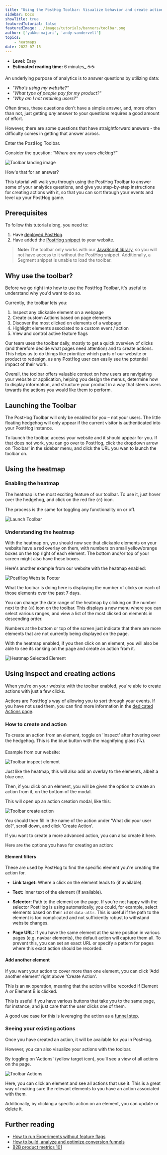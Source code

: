 ```yaml
---
title: "Using the PostHog Toolbar: Visualize behavior and create actions"
sidebar: Docs
showTitle: true
featuredTutorial: false
featuredImage: ../images/tutorials/banners/toolbar.png
author: ['yakko-majuri', 'andy-vandervell']
topics:
    - heatmaps
date: 2022-07-15
---
```


- **Level:** Easy
- **Estimated reading time:** 6 minutes_ ☕☕

An underlying purpose of analytics is to answer questions by utilizing data:

- _"Who's using my website?"_ 
- _"What type of people pay for my product?"_
- _"Why am I not retaining users?"_

Often times, these questions don't have a simple answer, and, more often than not, just getting _any_ answer to your questions requires a good amount of effort. 

However, there are some questions that have straightforward answers - the difficulty comes in getting that answer across. 

Enter the PostHog Toolbar. 

Consider the question: _"Where are my users clicking?"_

![Toolbar landing image](../images/tutorials/toolbar/posthog-homepage.png)

How's that for an answer?

This tutorial will walk you through using the PostHog Toolbar to answer some of your analytics questions, and give you step-by-step instructions for creating actions with it, so that you can sort through your events and level up your PostHog game. 

## Prerequisites

To follow this tutorial along, you need to:

1. Have [deployed PostHog](/docs/deployment).
1. Have added the [PostHog snippet](/docs/integrate/client/js) to your website. 

> **Note:** The toolbar only works with our [JavaScript library](/docs/integrate/client/js), so you will not have access to it without the PostHog snippet. Additionally, a Segment snippet is unable to load the toolbar.

## Why use the toolbar?

Before we go right into how to use the PostHog Toolbar, it's useful to understand why you'd want to do so.

Currently, the toolbar lets you: 

1. Inspect any clickable element on a webpage
1. Create custom Actions based on page elements
1. Discover the most clicked on elements of a webpage
1. Highlight elements associated to a custom event / action
1. View and control active feature flags

Our team uses the toolbar daily, mostly to get a quick overview of clicks (and therefore decide what pages need attention) and to create actions. This helps us to do things like prioritize which parts of our website or product to redesign, as any PostHog user can easily see the potential impact of their work. 

Overall, the toolbar offers valuable context on how users are navigating your website or application, helping you design the menus, determine how to display information, and structure your product in a way that steers users towards the actions you would like them to perform.

## Launching the Toolbar

The PostHog Toolbar will only be enabled for you – not your users. The little floating hedgehog will only appear if the current visitor is authenticated into your PostHog instance.

To launch the toolbar, access your website and it should appear for you. If that does not work, you can go over to PostHog, click the dropdown arrow on 'Toolbar' in the sidebar menu, and click the URL you wan to launch the toolbar on.

## Using the heatmap

### Enabling the heatmap

The heatmap is the most exciting feature of our toolbar. To use it, just hover over the hedgehog, and click on the red fire (🔥) icon. 

The process is the same for toggling any functionality on or off.

![Launch Toolbar](../images/tutorials/toolbar/toolbar-options.png)

### Understanding the heatmap

With the heatmap on, you should now see that clickable elements on your website have a red overlay on them, with numbers on small yellow/orange boxes on the top right of each element. The bottom and/or top of your screen might also have these boxes.

Here's another example from our website with the heatmap enabled:

![PostHog Website Footer](../images/tutorials/toolbar/posthog-footer.png)

What the toolbar is doing here is displaying the number of clicks on each of those elements over the past 7 days.

You can change the date range of the heatmap by clicking on the number next to the (🔥) icon on the toolbar. This displays a new menu where you can select various ranges, and view a list of the most clicked on elements in descending order.

Numbers at the bottom or top of the screen just indicate that there are more elements that are not currently being displayed on the page. 

With the heatmap enabled, if you then click on an element, you will also be able to see its ranking on the page and create an action from it.

![Heatmap Selected Element](../images/tutorials/toolbar/selected-element.png)

## Using Inspect and creating actions

When you're on your website with the toolbar enabled, you're able to create actions with just a few clicks.

Actions are PostHog's way of allowing you to sort through your events. If you have not used them, you can find more information in the [dedicated Actions page](/docs/user-guides/actions).

### How to create and action

To create an action from an element, toggle on 'Inspect' after hovering over the hedgehog. This is the blue button with the magnifying glass (🔍).

Example from our website:

![Toolbar inspect element](../images/tutorials/toolbar/inspect-toolbar.png)

Just like the heatmap, this will also add an overlay to the elements, albeit a blue one.

Then, if you click on an element, you will be given the option to create an action from it, on the bottom of the modal. 

This will open up an action creation modal, like this:

![Toolbar create action](../images/tutorials/toolbar/toolbar-create-action.png)

You should then fill in the name of the action under 'What did your user do?', scroll down, and click 'Create Action'.

If you want to create a more advanced action, you can also create it here. 

Here are the options you have for creating an action:

#### Element filters

These are used by PostHog to find the specific element you're creating the action for. 

- **Link target:** Where a click on the element leads to (if available).

- **Text:** Inner text of the element (if available).

- **Selector:** Path to the element on the page. If you're not happy with the selector PostHog is using automatically, you could, for example, select elements based on their `id` or `data-attr`. This is useful if the path to the element is too complicated and not sufficiently robust to withstand website changes. 

- **Page URL:** If you have the same element at the same position in various pages (e.g. navbar elements), the default action will capture them all. To prevent this, you can set an exact URL or specify a pattern for pages where this exact action should be recorded.

#### Add another element

If you want your action to cover more than one element, you can click 'Add another element' right above 'Create Action'. 

This is an `OR` operation, meaning that the action will be recorded if Element A _or_ Element B is clicked. 

This is useful if you have various buttons that take you to the same page, for instance, and just care that the user clicks one of them.

A good use case for this is leveraging the action as a [funnel step](/docs/user-guides/funnels). 

### Seeing your existing actions

Once you have created an action, it will be available for you in PostHog.

However, you can also visualize your actions with the toolbar.

By toggling on 'Actions' (yellow target icon), you'll see a view of all actions on the page. 

![Toolbar Actions](../images/tutorials/toolbar/toolbar-actions.png)

Here, you can click an element and see all actions that use it. This is a great way of making sure the relevant elements to you have an action associated with them. 

Additionally, by clicking a specific action on an element, you can update or delete it.

## Further reading

- [How to run Experiments without feature flags](/tutorials/experiments)
- [How to build, analyze and optimize conversion funnels](/tutorials/funnels)
- [B2B product metrics 101](/blog/b2b-saas-product-metrics)